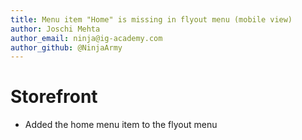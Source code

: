 ```yaml
---
title: Menu item "Home" is missing in flyout menu (mobile view)
author: Joschi Mehta
author_email: ninja@ig-academy.com
author_github: @NinjaArmy
---
```

# Storefront
* Added the home menu item to the flyout menu
